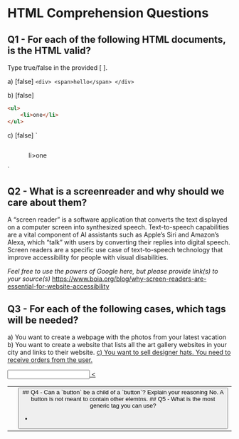 # HTML Comprehension Questions

## Q1 - For each of the following HTML documents, is the HTML valid?

Type true/false in the provided [ ].

a) [false] `<div>
                <span>hello</span>
            </div>`

b) [false]

```html
<ul>
    <li>one</li>
</ul>
```

c) [false] `<ul>
    <img/>
    <ol>
        li>one</li>
    </ol>
</ul>`

## Q2 - What is a screenreader and why should we care about them?
A “screen reader” is a software application that converts the text displayed on a computer screen into synthesized speech. Text-to-speech capabilities are a vital component of AI assistants such as Apple’s Siri and Amazon’s Alexa, which “talk” with users by converting their replies into digital speech. Screen readers are a specific use case of text-to-speech technology that improve accessibility for people with visual disabilities.

_Feel free to use the powers of Google here, but please provide link(s) to your source(s)_
https://www.boia.org/blog/why-screen-readers-are-essential-for-website-accessibility
## Q3 - For each of the following cases, which tags will be needed?
<html><head><body><div><p><h>
a) You want to create a webpage with the photos from your latest vacation
<img>
b) You want to create a website that lists all the art gallery websites in your city and links to their website.
<a href="url" ...>
c) You want to sell designer hats. You need to receive orders from the user.
<form> <table> <input> <<tr> <th> <td> <button> 
## Q4 - Can a `button` be a child of a `button`? Explain your reasoning
 No. A button is not meant to contain other elemtns.
## Q5 - What is the most generic tag you can use?
    <p> <div> <h><ul><li><ol><script><a><img> <table><form>
## Q6 - What do the following achronyms stand for?

a) `a`  for defining a hyperlink.

b) `ol` for numbered lists.

c) `ul` for bullet point lists.

d) `li` for list elements.

e) `tr` for defining a new table rows

f) `th`  a table cell. Indicates it is the header of the column in the table.

g) `td` a table cell.

## Q7 - Usually, `td` elements are children of what kind of elements?
 <tr>
## Q8 - What is the difference between td and th?
both of them are the table cell. <th> is a table head, usually placed in the first row. 
## Q9 - Which tag makes the text appear bigger: h1 or h3?
<h1>
## Q10 - In which situation can you use self closing tags?
Empty tags can use self closing tags. <img> <br> <input>
## Q11 - What is autofilling and why is it important?
Autofill is a function in some computer applications or programs, typically those containning forms, which prefills a field automatically and can save a lot of time. 
## Q12 - Which attributes are always present in an img element?
src and alt attributes 
## Q13 - Which attribute is always present for an anchor tag?
href 